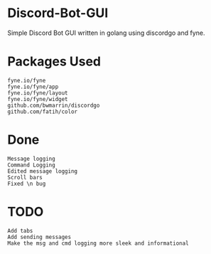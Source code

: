 # Discord-Bot-GUI
Simple Discord Bot GUI written in golang using discordgo and fyne.


# Packages Used

```
fyne.io/fyne
fyne.io/fyne/app
fyne.io/fyne/layout
fyne.io/fyne/widget
github.com/bwmarrin/discordgo
github.com/fatih/color
```

# Done

```
Message logging
Command Logging
Edited message logging
Scroll bars
Fixed \n bug
```

# TODO

```
Add tabs
Add sending messages
Make the msg and cmd logging more sleek and informational
```
